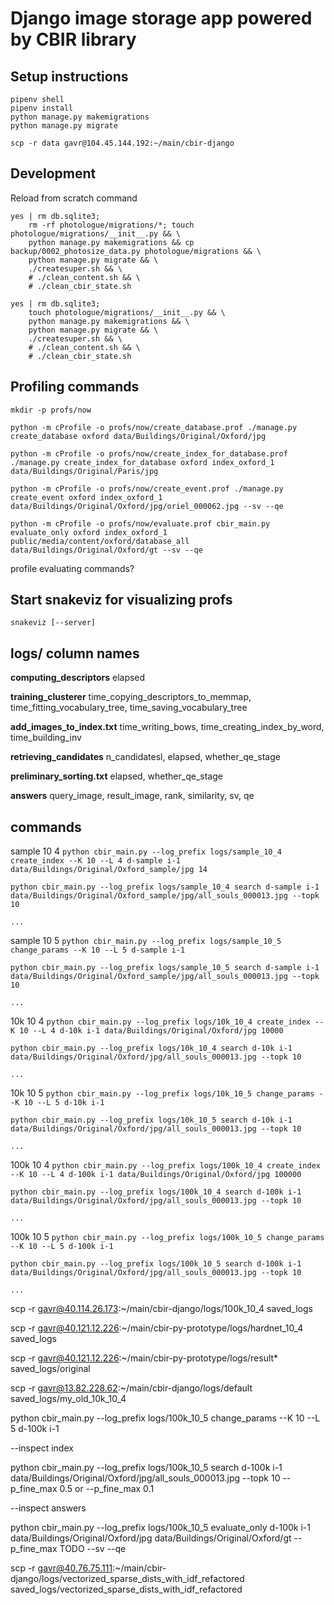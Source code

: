 # Django image storage app powered by CBIR library

## Setup instructions
```
pipenv shell
pipenv install
python manage.py makemigrations
python manage.py migrate
```

`scp -r data gavr@104.45.144.192:~/main/cbir-django`


## Development

Reload from scratch command
```
yes | rm db.sqlite3;
    rm -rf photologue/migrations/*; touch photologue/migrations/__init__.py && \
    python manage.py makemigrations && cp backup/0002_photosize_data.py photologue/migrations && \
    python manage.py migrate && \
    ./createsuper.sh && \
    # ./clean_content.sh && \
    # ./clean_cbir_state.sh
```

```
yes | rm db.sqlite3;
    touch photologue/migrations/__init__.py && \
    python manage.py makemigrations && \
    python manage.py migrate && \
    ./createsuper.sh && \
    # ./clean_content.sh && \
    # ./clean_cbir_state.sh
```

## Profiling commands
`mkdir -p profs/now`

`python -m cProfile -o profs/now/create_database.prof ./manage.py create_database oxford data/Buildings/Original/Oxford/jpg`

`python -m cProfile -o profs/now/create_index_for_database.prof ./manage.py create_index_for_database oxford index_oxford_1 data/Buildings/Original/Paris/jpg`

`python -m cProfile -o profs/now/create_event.prof ./manage.py create_event oxford index_oxford_1 data/Buildings/Original/Oxford/jpg/oriel_000062.jpg --sv --qe`

`python -m cProfile -o profs/now/evaluate.prof cbir_main.py evaluate_only oxford index_oxford_1 public/media/content/oxford/database_all data/Buildings/Original/Oxford/gt --sv --qe`

profile evaluating commands?

## Start snakeviz for visualizing profs
`snakeviz [--server]`

## logs/ column names
**computing_descriptors**
elapsed

**training_clusterer**
time_copying_descriptors_to_memmap, time_fitting_vocabulary_tree, time_saving_vocabulary_tree

**add_images_to_index.txt**
time_writing_bows, time_creating_index_by_word, time_building_inv

**retrieving_candidates**
n_candidatesl, elapsed, whether_qe_stage

**preliminary_sorting.txt**
elapsed, whether_qe_stage

**answers**
query_image, result_image, rank, similarity, sv, qe

## commands
sample 10 4
`python cbir_main.py --log_prefix logs/sample_10_4 create_index --K 10 --L 4 d-sample i-1 data/Buildings/Original/Oxford_sample/jpg 14`

`python cbir_main.py --log_prefix logs/sample_10_4 search d-sample i-1 data/Buildings/Original/Oxford_sample/jpg/all_souls_000013.jpg --topk 10` 

`...`

sample 10 5
`python cbir_main.py --log_prefix logs/sample_10_5 change_params --K 10 --L 5 d-sample i-1`

`python cbir_main.py --log_prefix logs/sample_10_5 search d-sample i-1 data/Buildings/Original/Oxford_sample/jpg/all_souls_000013.jpg --topk 10` 

`...`


10k 10 4
`python cbir_main.py --log_prefix logs/10k_10_4 create_index --K 10 --L 4 d-10k i-1 data/Buildings/Original/Oxford/jpg 10000`

`python cbir_main.py --log_prefix logs/10k_10_4 search d-10k i-1 data/Buildings/Original/Oxford/jpg/all_souls_000013.jpg --topk 10` 

`...`

10k 10 5
`python cbir_main.py --log_prefix logs/10k_10_5 change_params --K 10 --L 5 d-10k i-1`

`python cbir_main.py --log_prefix logs/10k_10_5 search d-10k i-1 data/Buildings/Original/Oxford/jpg/all_souls_000013.jpg --topk 10` 

`...`



100k 10 4
`python cbir_main.py --log_prefix logs/100k_10_4 create_index --K 10 --L 4 d-100k i-1 data/Buildings/Original/Oxford/jpg 100000`

`python cbir_main.py --log_prefix logs/100k_10_4 search d-100k i-1 data/Buildings/Original/Oxford/jpg/all_souls_000013.jpg --topk 10` 

`...`

100k 10 5
`python cbir_main.py --log_prefix logs/100k_10_5 change_params --K 10 --L 5 d-100k i-1`

`python cbir_main.py --log_prefix logs/100k_10_5 search d-100k i-1 data/Buildings/Original/Oxford/jpg/all_souls_000013.jpg --topk 10` 

`...`

scp -r gavr@40.114.26.173:~/main/cbir-django/logs/100k_10_4 saved_logs

scp -r gavr@40.121.12.226:~/main/cbir-py-prototype/logs/hardnet_10_4 saved_logs

scp -r gavr@40.121.12.226:~/main/cbir-py-prototype/logs/result* saved_logs/original

scp -r gavr@13.82.228.62:~/main/cbir-django/logs/default saved_logs/my_old_10k_10_4

python cbir_main.py --log_prefix logs/100k_10_5 change_params --K 10 --L 5 d-100k i-1

--inspect index

python cbir_main.py --log_prefix logs/100k_10_5 search d-100k i-1 data/Buildings/Original/Oxford/jpg/all_souls_000013.jpg --topk 10 --p_fine_max 0.5
 or --p_fine_max 0.1
 
--inspect answers

python cbir_main.py --log_prefix logs/100k_10_5 evaluate_only d-100k i-1 data/Buildings/Original/Oxford/jpg data/Buildings/Original/Oxford/gt  --p_fine_max TODO --sv --qe

scp -r gavr@40.76.75.111:~/main/cbir-django/logs/vectorized_sparse_dists_with_idf_refactored saved_logs/vectorized_sparse_dists_with_idf_refactored
